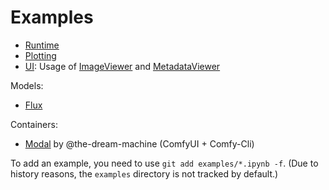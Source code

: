 # Examples
- [Runtime](runtime.ipynb)
- [Plotting](plotting.ipynb)
- [UI](ui.ipynb): Usage of [ImageViewer](../docs/UI/ipywidgets.md#imageviewer) and [MetadataViewer](../docs/UI/Solara.md#metadataviewer)

Models:
- [Flux](flux.ipynb)

Containers:
- [Modal](modal.py) by @the-dream-machine (ComfyUI + Comfy-Cli)

To add an example, you need to use `git add examples/*.ipynb -f`. (Due to history reasons, the `examples` directory is not tracked by default.)